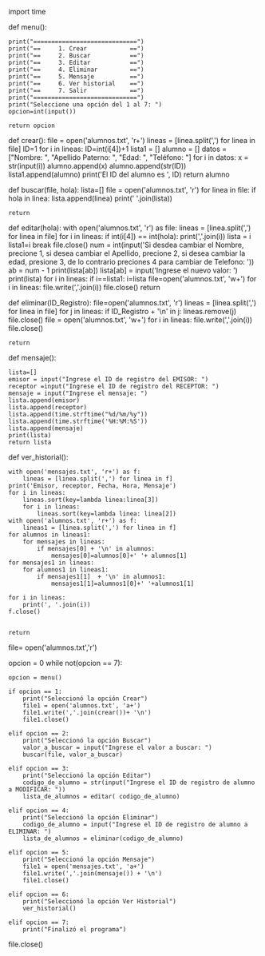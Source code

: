 import time


def menu():

    print("=============================")
    print("==     1. Crear            ==")
    print("==     2. Buscar           ==")
    print("==     3. Editar           ==")
    print("==     4. Eliminar         ==")
    print("==     5. Mensaje          ==")
    print("==     6. Ver historial    ==")
    print("==     7. Salir            ==")
    print("=============================")
    print("Seleccione una opción del 1 al 7: ")
    opcion=int(input())

    return opcion



def crear():
    file = open('alumnos.txt', 'r+')
    lineas = [linea.split(',') for linea in file]
    ID=1
    for i in lineas:
        ID=int(i[4])+1
    lista1 = []
    alumno = []
    datos = ["Nombre: ", "Apellido Paterno: ", "Edad: ", "Teléfono: "]
    for i in datos:
        x = str(input(i))
        alumno.append(x)
    alumno.append(str(ID))
    lista1.append(alumno)
    print('El ID del alumno es ', ID)
    return alumno


def buscar(file, hola):
    lista=[]
    file = open('alumnos.txt', 'r')
    for linea in file:
        if hola in linea:
            lista.append(linea)
    print(' '.join(lista))

    return



def editar(hola):
    with open('alumnos.txt', 'r') as file:
        lineas = [linea.split(',') for linea in file]
    for i in lineas:
        if int(i[4]) == int(hola):
            print(','.join(i))
            lista = i
            lista1=i
            break
    file.close()
    num = int(input('Si desdea cambiar el Nombre, precione 1, si desea cambiar el Apellido, precione 2, si desea cambiar la edad, presione 3, de lo contrario preciones 4 para cambiar de Telefono: '))
    ab = num - 1
    print(lista[ab])
    lista[ab] = input('Ingrese el nuevo valor: ')
    print(lista)
    for i in lineas:
        if i==lista1:
            i=lista
    file=open('alumnos.txt', 'w+')
    for i in lineas:
        file.write(','.join(i))
    file.close()
    return



def eliminar(ID_Registro):
    file=open('alumnos.txt', 'r')
    lineas = [linea.split(',') for linea in file]
    for j in lineas:
        if ID_Registro + '\n' in j:
            lineas.remove(j)
    file.close()
    file = open('alumnos.txt', 'w+')
    for i in lineas:
        file.write(','.join(i))
    file.close()



    return



def mensaje():

    lista=[]
    emisor = input("Ingrese el ID de registro del EMISOR: ")
    receptor =input("Ingrese el ID de registro del RECEPTOR: ")
    mensaje = input("Ingrese el mensaje: ")
    lista.append(emisor)
    lista.append(receptor)
    lista.append(time.strftime("%d/%m/%y"))
    lista.append(time.strftime('%H:%M:%S'))
    lista.append(mensaje)
    print(lista)
    return lista



def ver_historial():


    with open('mensajes.txt', 'r+') as f:
        lineas = [linea.split(',') for linea in f]
    print('Emisor, receptor, Fecha, Hora, Mensaje')
    for i in lineas:
        lineas.sort(key=lambda linea:linea[3])
        for i in lineas:
            lineas.sort(key=lambda linea: linea[2])
    with open('alumnos.txt', 'r+') as f:
        lineas1 = [linea.split(',') for linea in f]
    for alumnos in lineas1:
        for mensajes in lineas:
            if mensajes[0] + '\n' in alumnos:
                mensajes[0]=alumnos[0]+' '+ alumnos[1]
    for mensajes1 in lineas:
        for alumnos1 in lineas1:
            if mensajes1[1]  + '\n' in alumnos1:
                mensajes1[1]=alumnos1[0]+' '+alumnos1[1]

    for i in lineas:
        print(', '.join(i))
    f.close()


    return

file= open('alumnos.txt','r')


opcion = 0
while not(opcion == 7):

    opcion = menu()

    if opcion == 1:
        print("Seleccionó la opción Crear")
        file1 = open('alumnos.txt', 'a+')
        file1.write(','.join(crear())+ '\n')
        file1.close()

    elif opcion == 2:
        print("Seleccionó la opción Buscar")
        valor_a_buscar = input("Ingrese el valor a buscar: ")
        buscar(file, valor_a_buscar)

    elif opcion == 3:
        print("Seleccionó la opción Editar")
        codigo_de_alumno = str(input("Ingrese el ID de registro de alumno a MODIFICAR: "))
        lista_de_alumnos = editar( codigo_de_alumno)

    elif opcion == 4:
        print("Seleccionó la opción Eliminar")
        codigo_de_alumno = input("Ingrese el ID de registro de alumno a ELIMINAR: ")
        lista_de_alumnos = eliminar(codigo_de_alumno)

    elif opcion == 5:
        print("Seleccionó la opción Mensaje")
        file1 = open('mensajes.txt', 'a+')
        file1.write(','.join(mensaje()) + '\n')
        file1.close()

    elif opcion == 6:
        print("Seleccionó la opción Ver Historial")
        ver_historial()

    elif opcion == 7:
        print("Finalizó el programa")
file.close()
